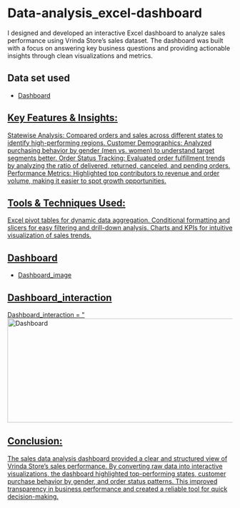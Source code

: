 # Data-analysis_excel-dashboard
I designed and developed an interactive Excel dashboard to analyze sales performance using Vrinda Store’s sales dataset. The dashboard was built with a focus on answering key business questions and providing actionable insights through clean visualizations and metrics.
## Data set used
- <a href = "https://github.com/dassanjeev07-sys/Data-analysis_excel-dashboard/blob/main/Vrinda%20Store%20Data%20Analysis.xlsx">Dashboard

## Key Features & Insights:
Statewise Analysis: Compared orders and sales across different states to identify high-performing regions.
Customer Demographics: Analyzed purchasing behavior by gender (men vs. women) to understand target segments better.
Order Status Tracking: Evaluated order fulfillment trends by analyzing the ratio of delivered, returned, canceled, and pending orders.
Performance Metrics: Highlighted top contributors to revenue and order volume, making it easier to spot growth opportunities.
## Tools & Techniques Used:
Excel pivot tables for dynamic data aggregation.
Conditional formatting and slicers for easy filtering and drill-down analysis.
Charts and KPIs for intuitive visualization of sales trends.
## Dashboard
- <a href = "https://github.com/dassanjeev07-sys/Data-analysis_excel-dashboard/blob/main/Dashboard.PNG">Dashboard_image
## Dashboard_interaction
Dashboard_interaction = "<img width="765" height="233" alt="Dashboard" src="https://github.com/user-attachments/assets/1fbf74d5-e57d-4bfb-b5d5-dcbade03fa6d" />

## Conclusion:
The sales data analysis dashboard provided a clear and structured view of Vrinda Store’s sales performance. By converting raw data into interactive visualizations, the dashboard highlighted top-performing states, customer purchase behavior by gender, and order status patterns. This improved transparency in business performance and created a reliable tool for quick decision-making.

